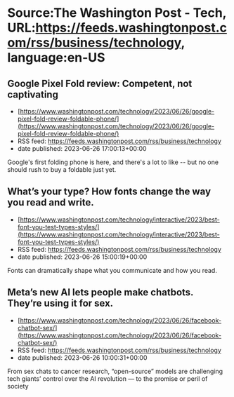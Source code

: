 # Source:The Washington Post - Tech, URL:https://feeds.washingtonpost.com/rss/business/technology, language:en-US

## Google Pixel Fold review: Competent, not captivating
 - [https://www.washingtonpost.com/technology/2023/06/26/google-pixel-fold-review-foldable-phone/](https://www.washingtonpost.com/technology/2023/06/26/google-pixel-fold-review-foldable-phone/)
 - RSS feed: https://feeds.washingtonpost.com/rss/business/technology
 - date published: 2023-06-26 17:00:13+00:00

Google's first folding phone is here, and there's a lot to like -- but no one should rush to buy a foldable just yet.

## What’s your type? How fonts change the way you read and write.
 - [https://www.washingtonpost.com/technology/interactive/2023/best-font-you-test-types-styles/](https://www.washingtonpost.com/technology/interactive/2023/best-font-you-test-types-styles/)
 - RSS feed: https://feeds.washingtonpost.com/rss/business/technology
 - date published: 2023-06-26 15:00:19+00:00

Fonts can dramatically shape what you communicate and how you read.

## Meta’s new AI lets people make chatbots. They’re using it for sex.
 - [https://www.washingtonpost.com/technology/2023/06/26/facebook-chatbot-sex/](https://www.washingtonpost.com/technology/2023/06/26/facebook-chatbot-sex/)
 - RSS feed: https://feeds.washingtonpost.com/rss/business/technology
 - date published: 2023-06-26 10:00:31+00:00

From sex chats to cancer research, “open-source” models are challenging tech giants’ control over the AI revolution — to the promise or peril of society

